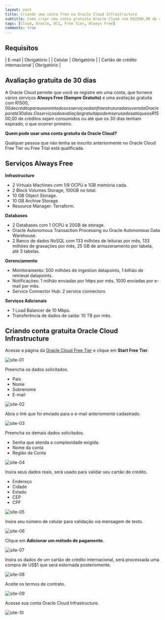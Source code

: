 ```yaml
---
layout: post
title: Criando uma conta free na Oracle Cloud Infrastructure
subtitle: Como criar uma conta gratuita Oracle Cloud com R$1500,00 de créditos por 30 dias
tags: [Cloud, Oracle, OCI, Free Tier, Always Free]
comments: true
---
```


## Requisitos

| E-mail | Obrigatório |
| Celular | Obrigatório |
| Cartão de crédito internacional | Obrigatório |

## Avaliação gratuita de 30 dias

A Oracle Cloud permite que você se registre em uma conta, que fornece vários serviços **Always Free (Sempre Gratuito)** e uma avaliação gratuita com R$1500,00 de crédito para usar em todos os serviços da infraestrutura da nuvem da Oracle por até 30 dias. Os serviços de avaliação gratuita podem ser usados até que os R$1500,00 de créditos sejam consumidos ou até que os 30 dias tenham expirado, o que ocorrer primeiro.

**Quem pode usar uma conta gratuita da Oracle Cloud?** 

Qualquer pessoa que não tenha se inscrito anteriormente no Oracle Cloud Free Tier ou Free Trial está qualificada.

## Serviços Always Free

**Infrastructure**

- 2 Virtuais Machines com 1/8 OCPU e 1GB memória cada.
- 2 Block Volumes Storage, 100GB no total.
- 10 GB Object Storage.
- 10 GB Archive Storage.
- Resource Manager: Terraform.

**Databases**

- 2 Databases com 1 OCPU e 20GB de storage.
- Oracle Autonomous Transaction Processing ou Oracle Autonomous Data Warehouse.
- 2 Banco de dados NoSQL com 133 milhões de leituras por mês, 133 milhões de gravações por mês, 25 GB de armazenamento por tabela, até 3 tabelas.

**Gerenciamento**

- Monitoramento: 500 milhões de ingestion datapoints, 1 bilhão de retrieval datapoints.
- Notificações: 1 milhão enviadas por https por mês, 1000 enviadas por e-mail por mês.
- Service Connector Hub: 2 service connectors.

**Serviços Adicionais**

- 1 Load Balancer de 10 Mbps.
- Transferência de dados de saída: 10 TB por mês.

## Criando conta gratuita Oracle Cloud Infrastructure

Acesse a página da [Oracle Cloud Free Tier](https://www.oracle.com/cloud/free) e clique em **Start Free Tier**.

![site-01](https://objectstorage.sa-saopaulo-1.oraclecloud.com/p/QT4wrUfo8EbmbzXFpvXTzugn7vSfbqAh7RAmNUnAeIHQnY623wKVfM3OCE9dWduU/n/gr8gkzaf8nit/b/bucket-euoraf4-site/o/FREE-TIER/site01.png)

Preencha os dados solicitados.

- País
- Nome
- Sobrenome
- E-mail

![site-02](https://objectstorage.sa-saopaulo-1.oraclecloud.com/p/CFLFYjTkjkZEoc86_jEeOAiS_5t0z1qbQcUP_RGhvNR3vQpO0c2FeEtWUEw1JbeC/n/gr8gkzaf8nit/b/bucket-euoraf4-site/o/FREE-TIER/site02.png)

Abra o link que foi enviado para o e-mail anteriomente cadastrado.

![site-03](https://objectstorage.sa-saopaulo-1.oraclecloud.com/p/o1gKjcvH5WS5d6eZZATLkEPT0bP7uYtUNfIb4yZpzwd4jVuUzmvtyUi40m4IgLBb/n/gr8gkzaf8nit/b/bucket-euoraf4-site/o/FREE-TIER/site03.png)


Preencha os demais dados solicitados.

- Senha que atenda a complexidade exigida.
- Nome da conta
- Região da Conta

![site-04](https://objectstorage.sa-saopaulo-1.oraclecloud.com/p/PylOU9yGzpMB697zlOGUCNGpnD2MD9WxbQllgelzxFETZQxUAGY0oXGD7ujps_KF/n/gr8gkzaf8nit/b/bucket-euoraf4-site/o/FREE-TIER/site04.png)

Insira seus dados reais, será usado para validar seu cartão de crédito.

- Endereço
- Cidade
- Estado
- CEP
- CPF

![site-05](https://objectstorage.sa-saopaulo-1.oraclecloud.com/p/0hCxE9PQNaXRNvR-SetLCbE-L60nbmNLYsD7N7DewDtCrd84D3DEatSM5cGL8eAY/n/gr8gkzaf8nit/b/bucket-euoraf4-site/o/FREE-TIER/site05.png)

Insira seu número de celular para validação via mensagem de texto.

![site-06](https://objectstorage.sa-saopaulo-1.oraclecloud.com/p/Ngf9ioxnb1ougohX8lE2e8KX25uIBTY_I2ecabS_LFtEGWtWKjHSdIimAfqsWzn8/n/gr8gkzaf8nit/b/bucket-euoraf4-site/o/FREE-TIER/site06.png)

Clique em **Adicionar um método de pagamento**.

![site-07](https://objectstorage.sa-saopaulo-1.oraclecloud.com/p/Tbph9fDtaxqKm4DT7KdA-RnjrtX-dE_VAzb1jdAMxghIqmAmiM5Ez6OkNgKHCedd/n/gr8gkzaf8nit/b/bucket-euoraf4-site/o/FREE-TIER/site07.png)

Insira os dados de um cartão de crédito internacional, será processada uma compra de US$1 que será estornada posteriomente.

![site-08](https://objectstorage.sa-saopaulo-1.oraclecloud.com/p/o3fvEaI0WNuj9oIT7ic9ky1tw6oSqr0nU_EIZ-9-fSK4iOuMyhaOLA0d90lieXYv/n/gr8gkzaf8nit/b/bucket-euoraf4-site/o/FREE-TIER/site08.png)

Aceite os termos de contrato.

![site-09](https://objectstorage.sa-saopaulo-1.oraclecloud.com/p/D_l5Axqj5EuhAkHpxBQZ9p6CJGC1PzmfbqJXg4tIVWLx8IVhInXWB7_Ts5WCi8zD/n/gr8gkzaf8nit/b/bucket-euoraf4-site/o/FREE-TIER/site09.png)

Acesse sua conta Oracle Cloud Infrastructure.

![site-10](https://objectstorage.sa-saopaulo-1.oraclecloud.com/p/59OwCJz1UkZn3Npun_RP1X5asJ0m51knw-g8Fhz880ohhFd9WvBQMnBZqtIXnaZH/n/gr8gkzaf8nit/b/bucket-euoraf4-site/o/FREE-TIER/site10.png)
